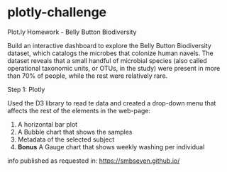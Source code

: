 # plotly-challenge

Plot.ly Homework - Belly Button Biodiversity

Build an interactive dashboard to explore the Belly Button Biodiversity dataset, which catalogs the microbes that colonize human navels.
The dataset reveals that a small handful of microbial species (also called operational taxonomic units, or OTUs, in the study) were present in more than 70% of people, while the rest were relatively rare.

Step 1: Plotly


Used the D3 library to read te data and created a drop-down menu that affects the rest of the elements in the web-page:
1. A horizontal bar plot
2. A Bubble chart that shows the samples
3. Metadata of the selected subject
4. **Bonus** A Gauge chart that shows weekly washing per individual

info published as requested in:
https://smbseven.github.io/
